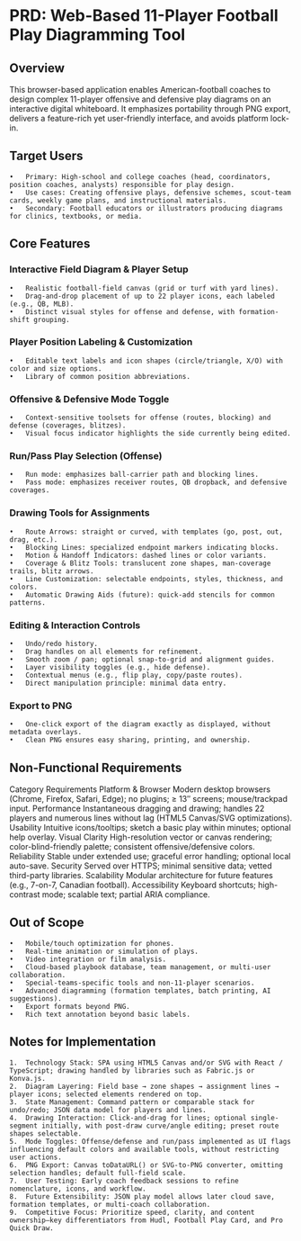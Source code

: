 # PRD: Web-Based 11-Player Football Play Diagramming Tool

## Overview

This browser-based application enables American-football coaches to design complex 11-player offensive and defensive play diagrams on an interactive digital whiteboard. It emphasizes portability through PNG export, delivers a feature-rich yet user-friendly interface, and avoids platform lock-in.

## Target Users

    •	Primary: High-school and college coaches (head, coordinators, position coaches, analysts) responsible for play design.
    •	Use cases: Creating offensive plays, defensive schemes, scout-team cards, weekly game plans, and instructional materials.
    •	Secondary: Football educators or illustrators producing diagrams for clinics, textbooks, or media.

## Core Features

### Interactive Field Diagram & Player Setup

    •	Realistic football-field canvas (grid or turf with yard lines).
    •	Drag-and-drop placement of up to 22 player icons, each labeled (e.g., QB, MLB).
    •	Distinct visual styles for offense and defense, with formation-shift grouping.

### Player Position Labeling & Customization

    •	Editable text labels and icon shapes (circle/triangle, X/O) with color and size options.
    •	Library of common position abbreviations.

### Offensive & Defensive Mode Toggle

    •	Context-sensitive toolsets for offense (routes, blocking) and defense (coverages, blitzes).
    •	Visual focus indicator highlights the side currently being edited.

### Run/Pass Play Selection (Offense)

    •	Run mode: emphasizes ball-carrier path and blocking lines.
    •	Pass mode: emphasizes receiver routes, QB dropback, and defensive coverages.

### Drawing Tools for Assignments

    •	Route Arrows: straight or curved, with templates (go, post, out, drag, etc.).
    •	Blocking Lines: specialized endpoint markers indicating blocks.
    •	Motion & Handoff Indicators: dashed lines or color variants.
    •	Coverage & Blitz Tools: translucent zone shapes, man-coverage trails, blitz arrows.
    •	Line Customization: selectable endpoints, styles, thickness, and colors.
    •	Automatic Drawing Aids (future): quick-add stencils for common patterns.

### Editing & Interaction Controls

    •	Undo/redo history.
    •	Drag handles on all elements for refinement.
    •	Smooth zoom / pan; optional snap-to-grid and alignment guides.
    •	Layer visibility toggles (e.g., hide defense).
    •	Contextual menus (e.g., flip play, copy/paste routes).
    •	Direct manipulation principle: minimal data entry.

### Export to PNG

    •	One-click export of the diagram exactly as displayed, without metadata overlays.
    •	Clean PNG ensures easy sharing, printing, and ownership.

## Non-Functional Requirements

Category Requirements
Platform & Browser Modern desktop browsers (Chrome, Firefox, Safari, Edge); no plugins; ≥ 13″ screens; mouse/trackpad input.
Performance Instantaneous dragging and drawing; handles 22 players and numerous lines without lag (HTML5 Canvas/SVG optimizations).
Usability Intuitive icons/tooltips; sketch a basic play within minutes; optional help overlay.
Visual Clarity High-resolution vector or canvas rendering; color-blind-friendly palette; consistent offensive/defensive colors.
Reliability Stable under extended use; graceful error handling; optional local auto-save.
Security Served over HTTPS; minimal sensitive data; vetted third-party libraries.
Scalability Modular architecture for future features (e.g., 7-on-7, Canadian football).
Accessibility Keyboard shortcuts; high-contrast mode; scalable text; partial ARIA compliance.

## Out of Scope

    •	Mobile/touch optimization for phones.
    •	Real-time animation or simulation of plays.
    •	Video integration or film analysis.
    •	Cloud-based playbook database, team management, or multi-user collaboration.
    •	Special-teams-specific tools and non-11-player scenarios.
    •	Advanced diagramming (formation templates, batch printing, AI suggestions).
    •	Export formats beyond PNG.
    •	Rich text annotation beyond basic labels.

## Notes for Implementation

    1.	Technology Stack: SPA using HTML5 Canvas and/or SVG with React / TypeScript; drawing handled by libraries such as Fabric.js or Konva.js.
    2.	Diagram Layering: Field base → zone shapes → assignment lines → player icons; selected elements rendered on top.
    3.	State Management: Command pattern or comparable stack for undo/redo; JSON data model for players and lines.
    4.	Drawing Interaction: Click-and-drag for lines; optional single-segment initially, with post-draw curve/angle editing; preset route shapes selectable.
    5.	Mode Toggles: Offense/defense and run/pass implemented as UI flags influencing default colors and available tools, without restricting user actions.
    6.	PNG Export: Canvas toDataURL() or SVG-to-PNG converter, omitting selection handles; default full-field scale.
    7.	User Testing: Early coach feedback sessions to refine nomenclature, icons, and workflow.
    8.	Future Extensibility: JSON play model allows later cloud save, formation templates, or multi-coach collaboration.
    9.	Competitive Focus: Prioritize speed, clarity, and content ownership—key differentiators from Hudl, Football Play Card, and Pro Quick Draw.
